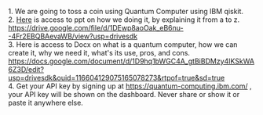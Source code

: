 1.&nbsp;We are going to toss a coin using Quantum Computer using IBM qiskit.<br />
2.&nbsp;[Here](https://drive.google.com/file/d/1DEwp8aoOak_eB6nu--4Fr2EBQBAevaWB/view?usp=drivesdk) is access to ppt on how we doing it, by explaining it from a to z. &nbsp; https://drive.google.com/file/d/1DEwp8aoOak_eB6nu--4Fr2EBQBAevaWB/view?usp=drivesdk<br />
3.&nbsp;Here is access to Docx on what is a quantum computer, how we can create it, why we need it, what's its use, pros, and cons. https://docs.google.com/document/d/1D9hq1bWGC4A_gtBiBDMzy4IKSkWA6Z3D/edit?usp=drivesdk&ouid=116604129075165078273&rtpof=true&sd=true<br />
4.&nbsp;Get your API key by signing up at https://quantum-computing.ibm.com/ , your API key will be shown on the dashboard. Never share or show it or paste it anywhere else.<br />
